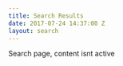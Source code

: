 ```yaml
---
title: Search Results
date: 2017-07-24 14:37:00 Z
layout: search
---
```


Search page, content isnt active